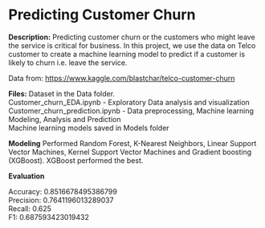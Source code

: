 # Predicting Customer Churn  

**Description:** Predicting customer churn or the customers who might leave the service is critical for business. In this project, we use the data 
on Telco customer to create a machine learning model to predict if a customer is likely to  churn i.e. leave the service.

Data from:  https://www.kaggle.com/blastchar/telco-customer-churn

**Files:** Dataset in the Data folder. <br>  Customer_churn_EDA.ipynb - Exploratory Data analysis and visualization <br> Customer_churn_prediction.ipynb - Data preprocessing, Machine learning Modeling, Analysis and Prediction <br> Machine learning models saved in Models folder <br>


**Modeling**  Performed Random Forest, K-Nearest Neighbors, Linear Support Vector Machines, Kernel Support Vector Machines and Gradient boosting (XGBoost). XGBoost performed the best. <br>

**Evaluation** <br>

Accuracy:  0.8516678495386799<br>
Precision:  0.7641196013289037<br>
Recall:  0.625<br>
F1:  0.687593423019432<br>
 

